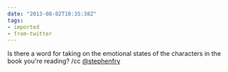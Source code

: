 ```yaml
---
date: "2013-08-02T10:35:38Z"
tags:
- imported
- from-twitter
---
```

Is there a word for taking on the emotional states of the characters in the book you're reading? /cc [@stephenfry](https://twitter.com/stephenfry)
